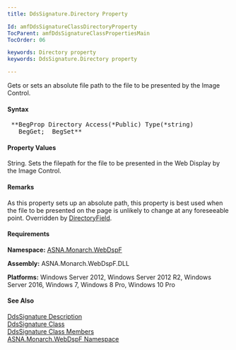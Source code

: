 ```yaml
---
title: DdsSignature.Directory Property

Id: amfDdsSignatureClassDirectoryProperty
TocParent: amfDdsSignatureClassPropertiesMain
TocOrder: 06

keywords: Directory property
keywords: DdsSignature.Directory property

---
```


Gets or sets an absolute file path to the file to be presented by the Image Control.

#### Syntax
<pre class="prettyprint"> **BegProp Directory Access(*Public) Type(*string)
   BegGet;  BegSet** </pre>

#### Property Values
String. Sets the filepath for the file to be presented in the Web Display by the Image Control.

#### Remarks
As this property sets up an absolute path, this property is best used when the file to be presented on the page is unlikely to change at any foreseeable point. Overridden by [DirectoryField](amfDdsSignatureClassDirectoryFieldProperty.html).

#### Requirements
**Namespace:** [ASNA.Monarch.WebDspF](amfWebDspFNamespace.html)

**Assembly:** ASNA.Monarch.WebDspF.DLL

**Platforms:** Windows Server 2012, Windows Server 2012 R2, Windows Server 2016, Windows 7, Windows 8 Pro, Windows 10 Pro

#### See Also
[DdsSignature Description](amfUnderstandingImageControls.html)<br /> [ DdsSignature Class](amfDdsSignatureClass.html) <br /> [ DdsSignature Class Members](amfDdsSignatureClassMembers.html) <br /> [ ASNA.Monarch.WebDspF Namespace](amfWebDspFNamespace.html) 

